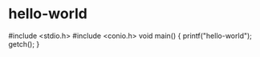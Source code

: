 hello-world
===========

#include <stdio.h>
#include <conio.h>
void main()
{
  printf("hello-world");
  getch();
}
